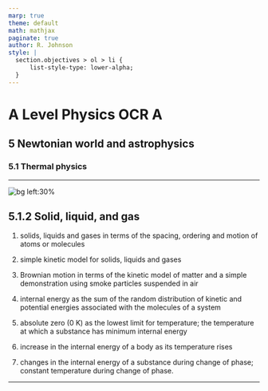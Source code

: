 ```yaml
---
marp: true
theme: default
math: mathjax
paginate: true
author: R. Johnson
style: |
  section.objectives > ol > li {
      list-style-type: lower-alpha;
  }
---
```


# A Level Physics OCR A

## 5 Newtonian world and astrophysics

### 5.1 Thermal physics

---

<!-- _class: objectives -->

![bg left:30%](https://images.unsplash.com/photo-1492962827063-e5ea0d8c01f5?ixlib=rb-4.0.3&ixid=MnwxMjA3fDB8MHxwaG90by1wYWdlfHx8fGVufDB8fHx8&auto=format&fit=crop&w=2121&q=80)

## 5.1.2 Solid, liquid, and gas

1. solids, liquids and gases in terms of the spacing, ordering and motion of atoms or molecules

2. simple kinetic model for solids, liquids and gases

3. Brownian motion in terms of the kinetic model of matter and a simple demonstration using smoke particles suspended in air

4. internal energy as the sum of the random distribution of kinetic and potential energies associated with the molecules of a system

5. absolute zero (0 K) as the lowest limit for temperature; the temperature at which a substance has minimum internal energy

6. increase in the internal energy of a body as its temperature rises

7. changes in the internal energy of a substance during change of phase; constant temperature during change of phase.

---
